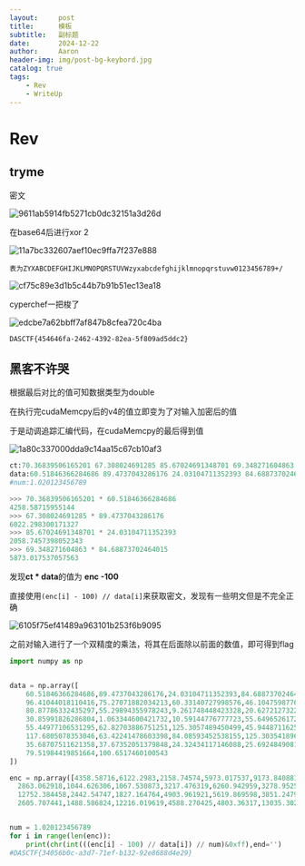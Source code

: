 ```yaml
---
layout:     post
title:      模板
subtitle:   副标题
date:       2024-12-22
author:     Aaron
header-img: img/post-bg-keybord.jpg
catalog: true
tags:
    - Rev
    - WriteUp
---
```


# Rev

## tryme

密文

![9611ab5914fb5271cb0dc32151a3d26d](https://cdn.jsdelivr.net/gh/Aar0n3906/blog-img/9611ab5914fb5271cb0dc32151a3d26d.png)

在base64后进行xor 2

![11a7bc332607aef10ec9ffa7f237e888](https://cdn.jsdelivr.net/gh/Aar0n3906/blog-img/11a7bc332607aef10ec9ffa7f237e888.png)

```
表为ZYXABCDEFGHIJKLMNOPQRSTUVWzyxabcdefghijklmnopqrstuvw0123456789+/
```

![cf75c89e3d1b5c44b7b91b51ec13ea18](https://cdn.jsdelivr.net/gh/Aar0n3906/blog-img/cf75c89e3d1b5c44b7b91b51ec13ea18.png)

cyperchef一把梭了

![edcbe7a62bbff7af847b8cfea720c4ba](https://cdn.jsdelivr.net/gh/Aar0n3906/blog-img/edcbe7a62bbff7af847b8cfea720c4ba.png)

```
DASCTF{454646fa-2462-4392-82ea-5f809ad5ddc2}
```



## 黑客不许哭

根据最后对比的值可知数据类型为double

在执行完cudaMemcpy后的v4的值立即变为了对输入加密后的值

于是动调追踪汇编代码，在cudaMemcpy的最后得到值

![1a80c337000dda9c14aa15c67cb10af3](https://cdn.jsdelivr.net/gh/Aar0n3906/blog-img/1a80c337000dda9c14aa15c67cb10af3.png)

```Python
ct:70.36839506165201 67.308024691285 85.67024691348701 69.348271604863 ...
data:60.51846366284686 89.4737043286176 24.03104711352393 84.68873702464015 ...
#num:1.020123456789

>>> 70.36839506165201 * 60.51846366284686
4258.58715955144
>>> 67.308024691285 * 89.4737043286176
6022.298300171327
>>> 85.67024691348701 * 24.03104711352393
2058.7457398052343
>>> 69.348271604863 * 84.68873702464015
5873.017537057563
```

发现**ct \* data**的值为 **enc -100**

直接使用`(enc[i] - 100) // data[i]`来获取密文，发现有一些明文但是不完全正确

![6105f75ef41489a963101b253f6b9095](https://cdn.jsdelivr.net/gh/Aar0n3906/blog-img/6105f75ef41489a963101b253f6b9095.png)

之前对输入进行了一个双精度的乘法，将其在后面除以前面的数值，即可得到flag

```Python
import numpy as np


data = np.array([
    60.51846366284686,89.4737043286176,24.03104711352393,84.68873702464015,104.6695364464632,83.75627693648984,
    96.41044018110416,75.27071882034213,60.33140727998576,46.10475987767577,56.28563000222285,86.68936481373537,
    80.87786332435297,55.29894355978243,9.261748448423328,20.6272127322797,31.1897419717479,116.1865600512257,
    30.85991826286804,1.063344600421732,10.59144776777723,55.64965261721374,122.950447694522,7.140637105592679,
    55.44977106531295,62.82703886751251,125.3057489450499,45.94487116254584,32.57185367060958,92.37291765689986,
    117.6805078353046,63.42241478603398,84.08593452538155,125.3035418960081,26.50460072585211,15.6085145259943,
    35.68707511621358,37.67352051379848,24.32434117146088,25.69248490815507,116.4638282572803,86.30264794289376,
    79.51984419851664,100.6517460100543
])

enc = np.array([4358.58716,6122.2983,2158.74574,5973.017537,9173.840881,6164.67827,12293.528276,4091.327439,3360.696562,2403.667017,3199.455077,4962.117508,8266.407604,
  2863.062918,1044.626306,1067.530873,3217.476319,6260.942959,3278.952568,160.724197,596.797742,3277.973032,6368.757598,842.858109,5925.142209,3046.937162,
  12752.384458,2442.54747,1827.164764,4903.961921,5619.869598,3851.247916,4472.987644,13135.636855,1640.630636,975.4295509999999,2174.379531,2289.845471,
  2605.707441,1488.586824,12216.019619,4588.270425,4803.36317,13035.30263,])


num = 1.020123456789
for i in range(len(enc)):
    print(chr(int(((enc[i] - 100) // data[i]) // num)&0xff),end='')
#DASCTF{34056b0c-a3d7-71ef-b132-92e8688d4e29}
```

### 
